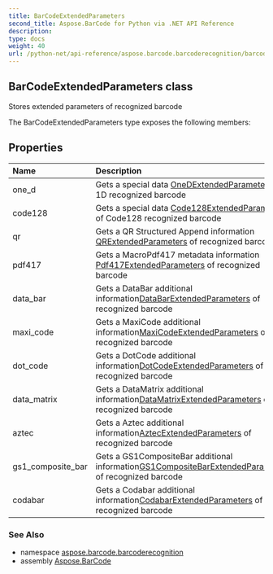 ```yaml
---
title: BarCodeExtendedParameters
second_title: Aspose.BarCode for Python via .NET API Reference
description: 
type: docs
weight: 40
url: /python-net/api-reference/aspose.barcode.barcoderecognition/barcodeextendedparameters/
---
```


## BarCodeExtendedParameters class

Stores extended parameters of recognized barcode

The BarCodeExtendedParameters type exposes the following members:
## Properties
| Name | Description |
| :- | :- |
|one_d|Gets a special data [OneDExtendedParameters](/barcode/python-net/api-reference/aspose.barcode.barcoderecognition/onedextendedparameters/) of 1D recognized barcode|
|code128|Gets a special data [Code128ExtendedParameters](/barcode/python-net/api-reference/aspose.barcode.barcoderecognition/code128extendedparameters/) of Code128 recognized barcode|
|qr|Gets a QR Structured Append information [QRExtendedParameters](/barcode/python-net/api-reference/aspose.barcode.barcoderecognition/qrextendedparameters/) of recognized barcode|
|pdf417|Gets a MacroPdf417 metadata information [Pdf417ExtendedParameters](/barcode/python-net/api-reference/aspose.barcode.barcoderecognition/pdf417extendedparameters/) of recognized barcode|
|data_bar|Gets a DataBar additional information[DataBarExtendedParameters](/barcode/python-net/api-reference/aspose.barcode.barcoderecognition/databarextendedparameters/) of recognized barcode|
|maxi_code|Gets a MaxiCode additional information[MaxiCodeExtendedParameters](/barcode/python-net/api-reference/aspose.barcode.barcoderecognition/maxicodeextendedparameters/) of recognized barcode|
|dot_code|Gets a DotCode additional information[DotCodeExtendedParameters](/barcode/python-net/api-reference/aspose.barcode.barcoderecognition/dotcodeextendedparameters/) of recognized barcode|
|data_matrix|Gets a DataMatrix additional information[DataMatrixExtendedParameters](/barcode/python-net/api-reference/aspose.barcode.barcoderecognition/datamatrixextendedparameters/) of recognized barcode|
|aztec|Gets a Aztec additional information[AztecExtendedParameters](/barcode/python-net/api-reference/aspose.barcode.barcoderecognition/aztecextendedparameters/) of recognized barcode|
|gs1_composite_bar|Gets a GS1CompositeBar additional information[GS1CompositeBarExtendedParameters](/barcode/python-net/api-reference/aspose.barcode.barcoderecognition/gs1compositebarextendedparameters/) of recognized barcode|
|codabar|Gets a Codabar additional information[CodabarExtendedParameters](/barcode/python-net/api-reference/aspose.barcode.barcoderecognition/codabarextendedparameters/) of recognized barcode|

### See Also

* namespace [aspose.barcode.barcoderecognition](/barcode/python-net/api-reference/aspose.barcode.barcoderecognition/)
* assembly [Aspose.BarCode](/barcode/python-net/api-reference/)

